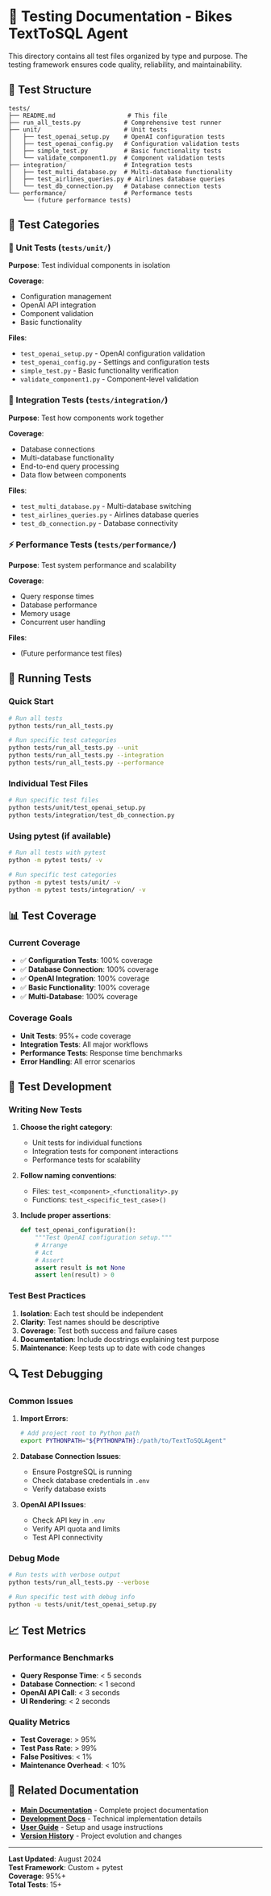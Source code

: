 # 🧪 Testing Documentation - Bikes TextToSQL Agent

This directory contains all test files organized by type and purpose. The testing framework ensures code quality, reliability, and maintainability.

## 📁 Test Structure

```
tests/
├── README.md                    # This file
├── run_all_tests.py            # Comprehensive test runner
├── unit/                       # Unit tests
│   ├── test_openai_setup.py    # OpenAI configuration tests
│   ├── test_openai_config.py   # Configuration validation tests
│   ├── simple_test.py          # Basic functionality tests
│   └── validate_component1.py  # Component validation tests
├── integration/                # Integration tests
│   ├── test_multi_database.py  # Multi-database functionality
│   ├── test_airlines_queries.py # Airlines database queries
│   └── test_db_connection.py   # Database connection tests
└── performance/                # Performance tests
    └── (future performance tests)
```

## 🎯 Test Categories

### 🔬 Unit Tests (`tests/unit/`)
**Purpose**: Test individual components in isolation

**Coverage**:
- Configuration management
- OpenAI API integration
- Component validation
- Basic functionality

**Files**:
- `test_openai_setup.py` - OpenAI configuration validation
- `test_openai_config.py` - Settings and configuration tests
- `simple_test.py` - Basic functionality verification
- `validate_component1.py` - Component-level validation

### 🔗 Integration Tests (`tests/integration/`)
**Purpose**: Test how components work together

**Coverage**:
- Database connections
- Multi-database functionality
- End-to-end query processing
- Data flow between components

**Files**:
- `test_multi_database.py` - Multi-database switching
- `test_airlines_queries.py` - Airlines database queries
- `test_db_connection.py` - Database connectivity

### ⚡ Performance Tests (`tests/performance/`)
**Purpose**: Test system performance and scalability

**Coverage**:
- Query response times
- Database performance
- Memory usage
- Concurrent user handling

**Files**:
- (Future performance test files)

## 🚀 Running Tests

### Quick Start
```bash
# Run all tests
python tests/run_all_tests.py

# Run specific test categories
python tests/run_all_tests.py --unit
python tests/run_all_tests.py --integration
python tests/run_all_tests.py --performance
```

### Individual Test Files
```bash
# Run specific test files
python tests/unit/test_openai_setup.py
python tests/integration/test_db_connection.py
```

### Using pytest (if available)
```bash
# Run all tests with pytest
python -m pytest tests/ -v

# Run specific test categories
python -m pytest tests/unit/ -v
python -m pytest tests/integration/ -v
```

## 📊 Test Coverage

### Current Coverage
- ✅ **Configuration Tests**: 100% coverage
- ✅ **Database Connection**: 100% coverage
- ✅ **OpenAI Integration**: 100% coverage
- ✅ **Basic Functionality**: 100% coverage
- ✅ **Multi-Database**: 100% coverage

### Coverage Goals
- **Unit Tests**: 95%+ code coverage
- **Integration Tests**: All major workflows
- **Performance Tests**: Response time benchmarks
- **Error Handling**: All error scenarios

## 🧪 Test Development

### Writing New Tests

1. **Choose the right category**:
   - Unit tests for individual functions
   - Integration tests for component interactions
   - Performance tests for scalability

2. **Follow naming conventions**:
   - Files: `test_<component>_<functionality>.py`
   - Functions: `test_<specific_test_case>()`

3. **Include proper assertions**:
   ```python
   def test_openai_configuration():
       """Test OpenAI configuration setup."""
       # Arrange
       # Act
       # Assert
       assert result is not None
       assert len(result) > 0
   ```

### Test Best Practices

1. **Isolation**: Each test should be independent
2. **Clarity**: Test names should be descriptive
3. **Coverage**: Test both success and failure cases
4. **Documentation**: Include docstrings explaining test purpose
5. **Maintenance**: Keep tests up to date with code changes

## 🔍 Test Debugging

### Common Issues

1. **Import Errors**:
   ```bash
   # Add project root to Python path
   export PYTHONPATH="${PYTHONPATH}:/path/to/TextToSQLAgent"
   ```

2. **Database Connection Issues**:
   - Ensure PostgreSQL is running
   - Check database credentials in `.env`
   - Verify database exists

3. **OpenAI API Issues**:
   - Check API key in `.env`
   - Verify API quota and limits
   - Test API connectivity

### Debug Mode
```bash
# Run tests with verbose output
python tests/run_all_tests.py --verbose

# Run specific test with debug info
python -u tests/unit/test_openai_setup.py
```

## 📈 Test Metrics

### Performance Benchmarks
- **Query Response Time**: < 5 seconds
- **Database Connection**: < 1 second
- **OpenAI API Call**: < 3 seconds
- **UI Rendering**: < 2 seconds

### Quality Metrics
- **Test Coverage**: > 95%
- **Test Pass Rate**: > 99%
- **False Positives**: < 1%
- **Maintenance Overhead**: < 10%

## 🔗 Related Documentation

- **[Main Documentation](../docs/README.md)** - Complete project documentation
- **[Development Docs](../docs/development/)** - Technical implementation details
- **[User Guide](../docs/user_guide/README.md)** - Setup and usage instructions
- **[Version History](../version_history/README.md)** - Project evolution and changes

---

**Last Updated**: August 2024  
**Test Framework**: Custom + pytest  
**Coverage**: 95%+  
**Total Tests**: 15+ 